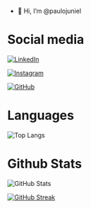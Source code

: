 - 👋 Hi, I’m @paulojuniel

# Social media
[![LinkedIn](https://img.shields.io/badge/LinkedIn-0077B5?style=for-the-badge&logo=linkedin&logoColor=white)](https://www.linkedin.com/in/paulojuniel/)

[![Instagram](https://img.shields.io/badge/-Instagram-%23E4405F?style=for-the-badge&logo=instagram&logoColor=white)](https://www.instagram.com/paulojuniel/)

[![GitHub](https://img.shields.io/badge/GitHub-100000?style=for-the-badge&logo=github&logoColor=white)](https://github.com/paulojuniel)


# Languages
![Top Langs](https://github-readme-stats-git-masterrstaa-rickstaa.vercel.app/api/top-langs/?username=paulojuniel&layout=compact&bg_color=000&border_color=30A3DC&title_color=E94D5F&text_color=FFF)

# Github Stats
![GitHub Stats](https://github-readme-stats.vercel.app/api?username=paulojuniel&theme=transparent&bg_color=000&border_color=30A3DC&show_icons=true&icon_color=30A3DC&title_color=E94D5F&text_color=FFF)

[![GitHub Streak](https://streak-stats.demolab.com/?user=paulojuniel&theme=bear&background=000&border=30A3DC&dates=FFF)](https://git.io/streak-stats)



<!---
paulojuniel/paulojuniel is a ✨ special ✨ repository because its `README.md` (this file) appears on your GitHub profile.
You can click the Preview link to take a look at your changes.
--->
